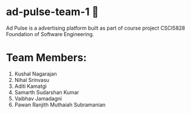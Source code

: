 # ad-pulse-team-1 👋
Ad Pulse is a advertising platform built as part of course project CSCI5828 Foundation of Software Engineering.

# **Team Members:**
1. Kushal Nagarajan
2. Nihal Srinvasu
3. Aditi Kamatgi
4. Samarth Sudarshan Kumar
5. Vaibhav Jamadagni
6. Pawan Ranjith Muthaiah Subramanian

